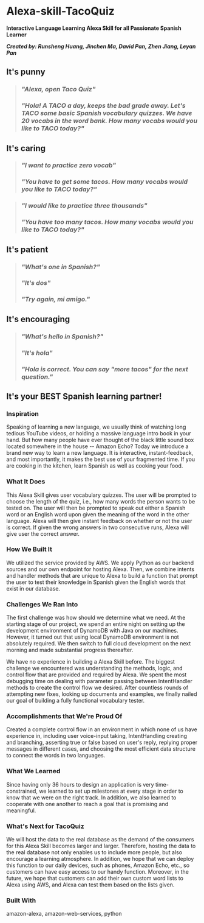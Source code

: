# Alexa-skill-TacoQuiz

**Interactive Language Learning Alexa Skill for all Passionate Spanish Learner**

***Created by: Runsheng Huang, Jinchen Ma, David Pan, Zhen Jiang, Leyan Pan***

## **It's punny** 
> ### *"Alexa, open Taco Quiz"*
> ### *"Hola! A TACO a day, keeps the bad grade away. Let's TACO some basic Spanish vocabulary quizzes. We have 20 vocabs in the word bank. How many vocabs would you like to TACO today?"*

## **It's caring** ##
> ### *"I want to practice zero vocab"*
> ### *"You have to get some tacos. How many vocabs would you like to TACO today?"*

> ### *"I would like to practice three thousands"*
> ### *"You have too many tacos. How many vocabs would you like to TACO today?"*

## **It's patient** ##
> ### *"What's one in Spanish?"*
> ### *"It's dos"*
> ### *"Try again, mi amigo."*

## **It's encouraging** ##
> ### *"What's hello in Spanish?"*
> ### *"It's hola"*
> ### *"Hola is correct. You can say "more tacos" for the next question."*

## **It's your BEST Spanish learning partner!** ##


### Inspiration
Speaking of learning a new language, we usually think of watching long tedious YouTube videos, or holding a massive language intro book in your hand. But how many people have ever thought of the black little sound box located somewhere in the house -- Amazon Echo? Today we introduce a brand new way to learn a new language. It is interactive, instant-feedback, and most importantly, it makes the best use of your fragmented time. If you are cooking in the kitchen, learn Spanish as well as cooking your food.

### What It Does
This Alexa Skill gives user vocabulary quizzes. The user will be prompted to choose the length of the quiz, i.e., how many words the person wants to be tested on. The user will then be prompted to speak out either a Spanish word or an English word upon given the meaning of the word in the other language. Alexa will then give instant feedback on whether or not the user is correct. If given the wrong answers in two consecutive runs, Alexa will give user the correct answer.

### How We Built It
We utilized the service provided by AWS. We apply Python as our backend sources and our own endpoint for hosting Alexa. Then, we combine intents and handler methods that are unique to Alexa to build a function that prompt the user to test their knowledge in Spanish given the English words that exist in our database.

### Challenges We Ran Into
The first challenge was how should we determine what we need. At the starting stage of our project, we spend an entire night on setting up the development environment of DynamoDB with Java on our machines. However, it turned out that using local DynamoDB environment is not absolutely required. We then switch to full cloud development on the next morning and made substantial progress thereafter.

We have no experience in building a Alexa Skill before. The biggest challenge we encountered was understanding the methods, logic, and control flow that are provided and required by Alexa. We spent the most debugging time on dealing with parameter passing between IntentHandler methods to create the control flow we desired. After countless rounds of attempting new fixes, looking up documents and examples, we finally nailed our goal of building a fully functional vocabulary tester.

### Accomplishments that We're Proud Of
Created a complete control flow in an environment in which none of us have experience in, including user voice-input taking, IntentHandling creating and branching, asserting true or false based on user's reply, replying proper messages in different cases, and choosing the most efficient data structure to connect the words in two languages.

### What We Learned
Since having only 36 hours to design an application is very time-constrained, we learned to set up milestones at every stage in order to know that we were on the right track. In addition, we also learned to cooperate with one another to reach a goal that is promising and meaningful.

### What's Next for TacoQuiz
We will host the data to the real database as the demand of the consumers for this Alexa Skill becomes larger and larger. Therefore, hosting the data to the real database not only enables us to include more people, but also encourage a learning atmosphere. In addition, we hope that we can deploy this function to our daily devices, such as phones, Amazon Echo, etc., so customers can have easy access to our handy function. Moreover, in the future, we hope that customers can add their own custom word lists to Alexa using AWS, and Alexa can test them based on the lists given.

### Built With
amazon-alexa, amazon-web-services, python
